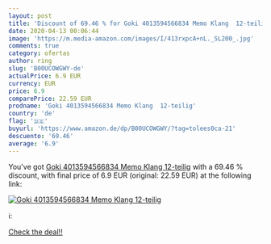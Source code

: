 ```yaml
---
layout: post
title: 'Discount of 69.46 % for Goki 4013594566834 Memo Klang  12-teilig'
date: 2020-04-13 00:06:44
image: 'https://m.media-amazon.com/images/I/413rxpcA+nL._SL200_.jpg'
comments: true
category: ofertas
author: ring
slug: 'B00UCOWGWY-de'
actualPrice: 6.9 EUR
currency: EUR
price: 6.9
comparePrice: 22.59 EUR
prodname: 'Goki 4013594566834 Memo Klang  12-teilig'
country: 'de'
flag: '🇩🇪'
buyurl: 'https://www.amazon.de/dp/B00UCOWGWY/?tag=tolees0ca-21'
descuento: '69.46'
average: '6.9'
---
```


You've got [Goki 4013594566834 Memo Klang  12-teilig](https://www.amazon.de/dp/B00UCOWGWY/?tag=tolees0ca-21) with a  69.46 % discount, with final price of 6.9 EUR (original: 22.59 EUR) at the following link:

[![Goki 4013594566834 Memo Klang  12-teilig](https://m.media-amazon.com/images/I/413rxpcA+nL._SL200_.jpg)](https://www.amazon.de/dp/B00UCOWGWY/?tag=tolees0ca-21)

ℹ️:


[Check the deal!!](https://www.amazon.de/dp/B00UCOWGWY/?tag=tolees0ca-21)
